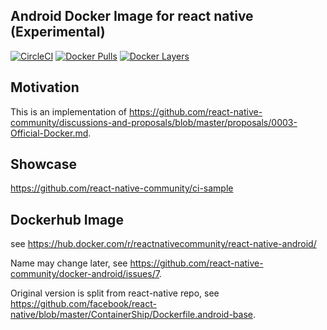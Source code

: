## Android Docker Image for react native (Experimental)
[![CircleCI](https://circleci.com/gh/react-native-community/docker-android.svg?style=svg)](https://circleci.com/gh/react-native-community/docker-android)
[![Docker Pulls](https://img.shields.io/docker/pulls/reactnativecommunity/react-native-android.svg?maxAge=3600)](https://hub.docker.com/r/reactnativecommunity/react-native-android) 
[![Docker Layers](https://images.microbadger.com/badges/image/reactnativecommunity/react-native-android.svg)](https://hub.docker.com/r/reactnativecommunity/react-native-android)

## Motivation
This is an implementation of https://github.com/react-native-community/discussions-and-proposals/blob/master/proposals/0003-Official-Docker.md.

## Showcase
https://github.com/react-native-community/ci-sample

## Dockerhub Image
see https://hub.docker.com/r/reactnativecommunity/react-native-android/

Name may change later, see https://github.com/react-native-community/docker-android/issues/7.

Original version is split from react-native repo, see https://github.com/facebook/react-native/blob/master/ContainerShip/Dockerfile.android-base.
